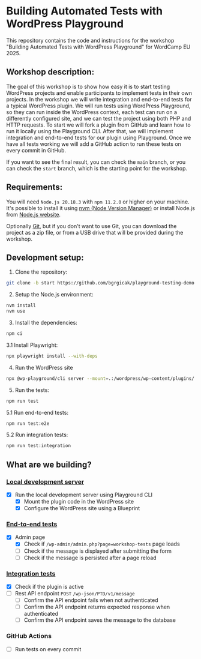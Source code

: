 # Building Automated Tests with WordPress Playground

This repository contains the code and instructions for the workshop "Building Automated Tests with WordPress Playground" for WordCamp EU 2025.

## Workshop description:

The goal of this workshop is to show how easy it is to start testing WordPress projects and enable participants to implement tests in their own projects.
In the workshop we will write integration and end-to-end tests for a typical WordPress plugin.
We will run tests using WordPress Playground, so they can run inside the WordPress context, each test can run on a differently configured site, and we can test the project using both PHP and HTTP requests.
To start we will fork a plugin from GitHub and learn how to run it locally using the Playground CLI. After that, we will implement integration and end-to-end tests for our plugin using Playground.
Once we have all tests working we will add a GitHub action to run these tests on every commit in GitHub.

If you want to see the final result, you can check the `main` branch, or you can check the `start` branch, which is the starting point for the workshop.

## Requirements:

You will need `Node.js 20.18.3` with `npm 11.2.0` or higher on your machine.
It's possible to install it using [nvm (Node Version Manager)](https://github.com/nvm-sh/nvm#installing-and-updating) or install Node.js from [Node.js website](https://nodejs.org/en/download/).

Optionally [Git](https://git-scm.com/downloads), but if you don't want to use Git, you can download the project as a zip file, or from a USB drive that will be provided during the workshop.

## Development setup:

1. Clone the repository:

```bash
git clone -b start https://github.com/bgrgicak/playground-testing-demo
```

2. Setup the Node.js environment:

```bash
nvm install
nvm use
```

3. Install the dependencies:

```bash
npm ci
```

3.1 Install Playwright:

```bash
npx playwright install --with-deps
```

4. Run the WordPress site

```bash
npx @wp-playground/cli server --mount=.:/wordpress/wp-content/plugins/
```

5. Run the tests:

```bash
npm run test
```

5.1 Run end-to-end tests:

```bash
npm run test:e2e
```

5.2 Run integration tests:

```bash
npm run test:integration
```

## What are we building?

### [Local development server](https://bero.dev/building-automated-tests-with-wordpress-playground/#cli)

- [x] Run the local development server using Playground CLI
  - [x] Mount the plugin code in the WordPress site
  - [x] Configure the WordPress site using a Blueprint

### [End-to-end tests](https://bero.dev/building-automated-tests-with-wordpress-playground/#e2e)

- [x] Admin page
  - [x] Check if `/wp-admin/admin.php?page=workshop-tests` page loads
  - [ ] Check if the message is displayed after submitting the form
  - [ ] Check if the message is persisted after a page reload

### [Integration tests](https://bero.dev/building-automated-tests-with-wordpress-playground/#integration)

- [x] Check if the plugin is active
- [ ] Rest API endpoint `POST` `/wp-json/PTD/v1/message`
  - [ ] Confirm the API endpoint fails when not authenticated
  - [ ] Confirm the API endpoint returns expected response when authenticated
  - [ ] Confirm the API endpoint saves the message to the database

### GitHub Actions

- [ ] Run tests on every commit
